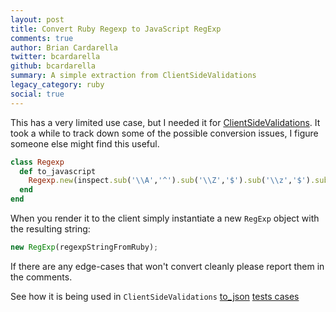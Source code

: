 ```yaml
---
layout: post
title: Convert Ruby Regexp to JavaScript RegExp
comments: true
author: Brian Cardarella
twitter: bcardarella
github: bcardarella
summary: A simple extraction from ClientSideValidations
legacy_category: ruby
social: true
---
```


This has a very limited use case, but I needed it for
[ClientSideValidations](http://github.com/bcardarella/client_side_validations). It took a while
to track down some of the possible conversion issues, I figure someone
else might find this useful.

```ruby
class Regexp
  def to_javascript
    Regexp.new(inspect.sub('\\A','^').sub('\\Z','$').sub('\\z','$').sub(/^\//,'').sub(/\/[a-z]*$/,'').gsub(/\(\?#.+\)/, '').gsub(/\(\?-\w+:/,'('), self.options).inspect
  end
end
```

When you render it to the client simply instantiate a new `RegExp`
object with the resulting string:

```javascript
new RegExp(regexpStringFromRuby);
```

If there are any edge-cases that won't convert cleanly please report
them in the comments.

See how it is being used in `ClientSideValidations` [to_json](https://github.com/bcardarella/client_side_validations/blob/master/lib/client_side_validations/core_ext/regexp.rb)
[tests cases](https://github.com/bcardarella/client_side_validations/blob/master/test/core_ext/cases/test_core_ext.rb)
